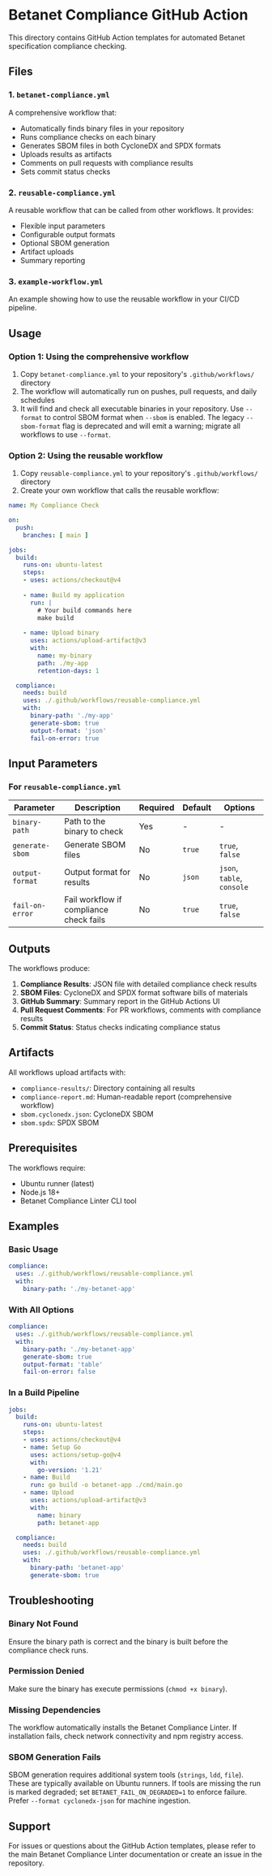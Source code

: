 # Betanet Compliance GitHub Action

This directory contains GitHub Action templates for automated Betanet specification compliance checking.

## Files

### 1. `betanet-compliance.yml`
A comprehensive workflow that:
- Automatically finds binary files in your repository
- Runs compliance checks on each binary
- Generates SBOM files in both CycloneDX and SPDX formats
- Uploads results as artifacts
- Comments on pull requests with compliance results
- Sets commit status checks

### 2. `reusable-compliance.yml`
A reusable workflow that can be called from other workflows. It provides:
- Flexible input parameters
- Configurable output formats
- Optional SBOM generation
- Artifact uploads
- Summary reporting

### 3. `example-workflow.yml`
An example showing how to use the reusable workflow in your CI/CD pipeline.

## Usage

### Option 1: Using the comprehensive workflow

1. Copy `betanet-compliance.yml` to your repository's `.github/workflows/` directory
2. The workflow will automatically run on pushes, pull requests, and daily schedules
3. It will find and check all executable binaries in your repository. Use `--format` to control SBOM format when `--sbom` is enabled. The legacy `--sbom-format` flag is deprecated and will emit a warning; migrate all workflows to use `--format`.

### Option 2: Using the reusable workflow

1. Copy `reusable-compliance.yml` to your repository's `.github/workflows/` directory
2. Create your own workflow that calls the reusable workflow:

```yaml
name: My Compliance Check

on:
  push:
    branches: [ main ]

jobs:
  build:
    runs-on: ubuntu-latest
    steps:
    - uses: actions/checkout@v4
    
    - name: Build my application
      run: |
        # Your build commands here
        make build
        
    - name: Upload binary
      uses: actions/upload-artifact@v3
      with:
        name: my-binary
        path: ./my-app
        retention-days: 1

  compliance:
    needs: build
    uses: ./.github/workflows/reusable-compliance.yml
    with:
      binary-path: './my-app'
      generate-sbom: true
      output-format: 'json'
      fail-on-error: true
```

## Input Parameters

### For `reusable-compliance.yml`

| Parameter | Description | Required | Default | Options |
|-----------|-------------|----------|---------|---------|
| `binary-path` | Path to the binary to check | Yes | - | - |
| `generate-sbom` | Generate SBOM files | No | `true` | `true`, `false` |
| `output-format` | Output format for results | No | `json` | `json`, `table`, `console` |
| `fail-on-error` | Fail workflow if compliance check fails | No | `true` | `true`, `false` |

## Outputs

The workflows produce:

1. **Compliance Results**: JSON file with detailed compliance check results
2. **SBOM Files**: CycloneDX and SPDX format software bills of materials
3. **GitHub Summary**: Summary report in the GitHub Actions UI
4. **Pull Request Comments**: For PR workflows, comments with compliance results
5. **Commit Status**: Status checks indicating compliance status

## Artifacts

All workflows upload artifacts with:
- `compliance-results/`: Directory containing all results
- `compliance-report.md`: Human-readable report (comprehensive workflow)
- `sbom.cyclonedx.json`: CycloneDX SBOM
- `sbom.spdx`: SPDX SBOM

## Prerequisites

The workflows require:
- Ubuntu runner (latest)
- Node.js 18+
- Betanet Compliance Linter CLI tool

## Examples

### Basic Usage

```yaml
compliance:
  uses: ./.github/workflows/reusable-compliance.yml
  with:
    binary-path: './my-betanet-app'
```

### With All Options

```yaml
compliance:
  uses: ./.github/workflows/reusable-compliance.yml
  with:
    binary-path: './my-betanet-app'
    generate-sbom: true
    output-format: 'table'
    fail-on-error: false
```

### In a Build Pipeline

```yaml
jobs:
  build:
    runs-on: ubuntu-latest
    steps:
    - uses: actions/checkout@v4
    - name: Setup Go
      uses: actions/setup-go@v4
      with:
        go-version: '1.21'
    - name: Build
      run: go build -o betanet-app ./cmd/main.go
    - name: Upload
      uses: actions/upload-artifact@v3
      with:
        name: binary
        path: betanet-app

  compliance:
    needs: build
    uses: ./.github/workflows/reusable-compliance.yml
    with:
      binary-path: 'betanet-app'
      generate-sbom: true
```

## Troubleshooting

### Binary Not Found
Ensure the binary path is correct and the binary is built before the compliance check runs.

### Permission Denied
Make sure the binary has execute permissions (`chmod +x binary`).

### Missing Dependencies
The workflow automatically installs the Betanet Compliance Linter. If installation fails, check network connectivity and npm registry access.

### SBOM Generation Fails
SBOM generation requires additional system tools (`strings`, `ldd`, `file`). These are typically available on Ubuntu runners. If tools are missing the run is marked degraded; set `BETANET_FAIL_ON_DEGRADED=1` to enforce failure. Prefer `--format cyclonedx-json` for machine ingestion.

## Support

For issues or questions about the GitHub Action templates, please refer to the main Betanet Compliance Linter documentation or create an issue in the repository.